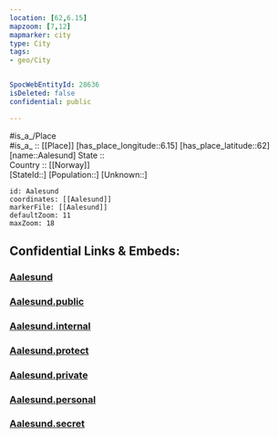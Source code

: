 ```yaml
---
location: [62,6.15] 
mapzoom: [7,12] 
mapmarker: city 
type: City
tags:
- geo/City


SpocWebEntityId: 28636
isDeleted: false
confidential: public

---
```

#is_a_/Place  
#is_a_ :: [[Place]] 
[has_place_longitude::6.15] 
[has_place_latitude::62] 
[name::Aalesund] 
State ::  
Country :: [[Norway]]  
[StateId::] 
[Population::] 
[Unknown::] 


```leaflet
id: Aalesund
coordinates: [[Aalesund]] 
markerFile: [[Aalesund]] 
defaultZoom: 11 
maxZoom: 18
```


## Confidential Links & Embeds: 

### [Aalesund](/_Standards/Earth/Continent/Europe/Europe~North/Norway/Counties~Norway/Vestland/Sogn_og_Fjordane/City/Aalesund.md) 

### [Aalesund.public](/_public/Earth/Continent/Europe/Europe~North/Norway/Counties~Norway/Vestland/Sogn_og_Fjordane/City/Aalesund.public.md) 

### [Aalesund.internal](/_internal/Earth/Continent/Europe/Europe~North/Norway/Counties~Norway/Vestland/Sogn_og_Fjordane/City/Aalesund.internal.md) 

### [Aalesund.protect](/_protect/Earth/Continent/Europe/Europe~North/Norway/Counties~Norway/Vestland/Sogn_og_Fjordane/City/Aalesund.protect.md) 

### [Aalesund.private](/_private/Earth/Continent/Europe/Europe~North/Norway/Counties~Norway/Vestland/Sogn_og_Fjordane/City/Aalesund.private.md) 

### [Aalesund.personal](/_personal/Earth/Continent/Europe/Europe~North/Norway/Counties~Norway/Vestland/Sogn_og_Fjordane/City/Aalesund.personal.md) 

### [Aalesund.secret](/_secret/Earth/Continent/Europe/Europe~North/Norway/Counties~Norway/Vestland/Sogn_og_Fjordane/City/Aalesund.secret.md)

